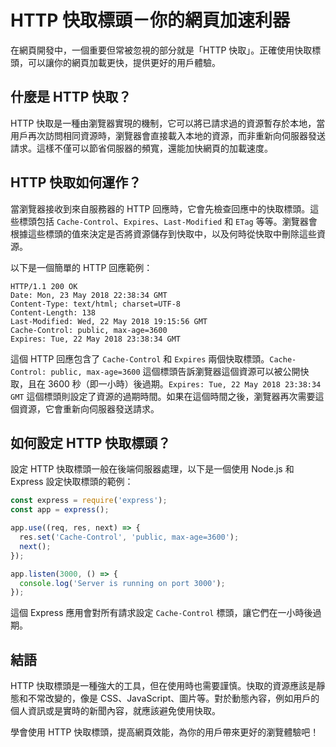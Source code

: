 # HTTP 快取標頭－你的網頁加速利器

在網頁開發中，一個重要但常被忽視的部分就是「HTTP 快取」。正確使用快取標頭，可以讓你的網頁加載更快，提供更好的用戶體驗。

## 什麼是 HTTP 快取？

HTTP 快取是一種由瀏覽器實現的機制，它可以將已請求過的資源暫存於本地，當用戶再次訪問相同資源時，瀏覽器會直接載入本地的資源，而非重新向伺服器發送請求。這樣不僅可以節省伺服器的頻寬，還能加快網頁的加載速度。

## HTTP 快取如何運作？

當瀏覽器接收到來自服務器的 HTTP 回應時，它會先檢查回應中的快取標頭。這些標頭包括 `Cache-Control`、`Expires`、`Last-Modified` 和 `ETag` 等等。瀏覽器會根據這些標頭的值來決定是否將資源儲存到快取中，以及何時從快取中刪除這些資源。

以下是一個簡單的 HTTP 回應範例：

```http
HTTP/1.1 200 OK
Date: Mon, 23 May 2018 22:38:34 GMT
Content-Type: text/html; charset=UTF-8
Content-Length: 138
Last-Modified: Wed, 22 May 2018 19:15:56 GMT
Cache-Control: public, max-age=3600
Expires: Tue, 22 May 2018 23:38:34 GMT
```

這個 HTTP 回應包含了 `Cache-Control` 和 `Expires` 兩個快取標頭。`Cache-Control: public, max-age=3600` 這個標頭告訴瀏覽器這個資源可以被公開快取，且在 3600 秒（即一小時）後過期。`Expires: Tue, 22 May 2018 23:38:34 GMT` 這個標頭則設定了資源的過期時間。如果在這個時間之後，瀏覽器再次需要這個資源，它會重新向伺服器發送請求。

## 如何設定 HTTP 快取標頭？

設定 HTTP 快取標頭一般在後端伺服器處理，以下是一個使用 Node.js 和 Express 設定快取標頭的範例：

```javascript
const express = require('express');
const app = express();

app.use((req, res, next) => {
  res.set('Cache-Control', 'public, max-age=3600');
  next();
});

app.listen(3000, () => {
  console.log('Server is running on port 3000');
});
```

這個 Express 應用會對所有請求設定 `Cache-Control` 標頭，讓它們在一小時後過期。

## 結語

HTTP 快取標頭是一種強大的工具，但在使用時也需要謹慎。快取的資源應該是靜態和不常改變的，像是 CSS、JavaScript、圖片等。對於動態內容，例如用戶的個人資訊或是實時的新聞內容，就應該避免使用快取。

學會使用 HTTP 快取標頭，提高網頁效能，為你的用戶帶來更好的瀏覽體驗吧！